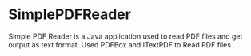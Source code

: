 SimplePDFReader
===============
Simple PDF Reader is a Java application used to read PDF files and get output as text format.
Used PDFBox and ITextPDF to Read PDF files.

